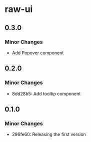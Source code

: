 # raw-ui

## 0.3.0

### Minor Changes

- Add Popover component

## 0.2.0

### Minor Changes

- 8dd28b5: Add tooltip component

## 0.1.0

### Minor Changes

- 296fe60: Releasing the first version
